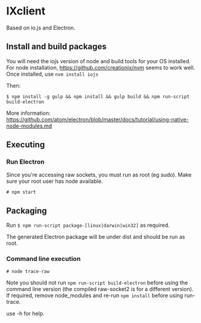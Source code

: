 # IXclient

Based on io.js and Electron.

## Install and build packages

You will need the iojs version of node and build tools for your OS installed. For node installation,
https://github.com/creationix/nvm seems to work well. Once installed, use `nvm install iojs`

Then:

`$ npm install -g gulp && npm install && gulp build && npm run-script build-electron`

More information: https://github.com/atom/electron/blob/master/docs/tutorial/using-native-node-modules.md

## Executing

### Run Electron

Since you're accessing raw sockets, you must run as root (eg sudo). Make sure your root user has node available.

`# npm start`

## Packaging

Run `$ npm run-script package-[linux|darwin|win32]` as required.

The generated Electron package will be under dist and should be run as root.

### Command line execution

`# node trace-raw`

Note you should not run `npm run-script build-electron` before using the command line version (the compiled raw-socket2 is for a different version). If required, remove node_modules and re-run `npm install` before using run-trace.

use -h for help.

